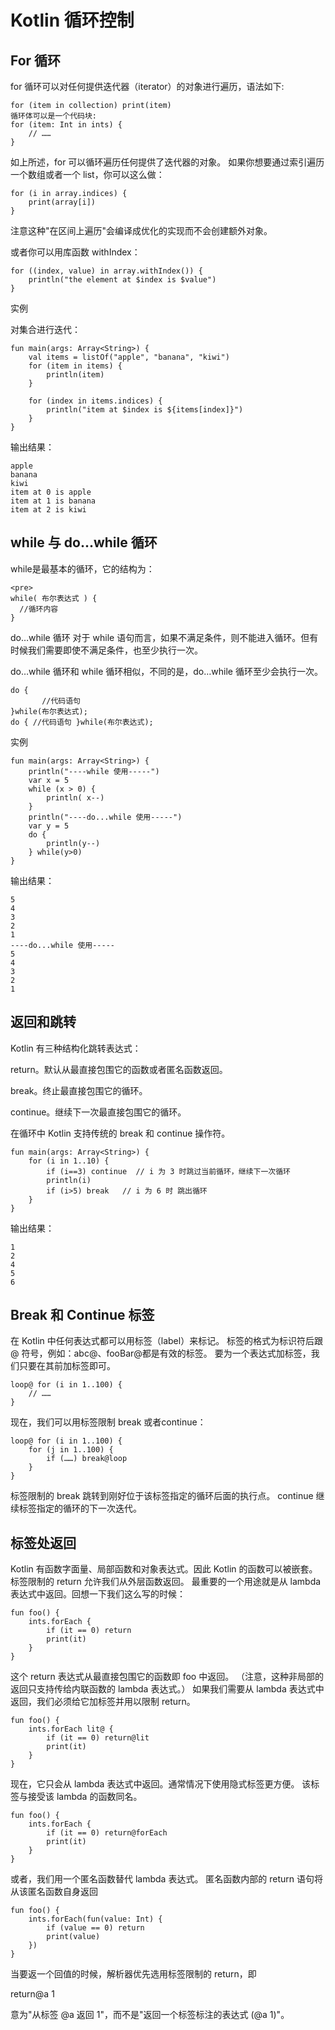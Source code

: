 # Kotlin 循环控制
## For 循环
for 循环可以对任何提供迭代器（iterator）的对象进行遍历，语法如下:

	for (item in collection) print(item)
	循环体可以是一个代码块:
	for (item: Int in ints) {
	    // ……
	}

如上所述，for 可以循环遍历任何提供了迭代器的对象。
如果你想要通过索引遍历一个数组或者一个 list，你可以这么做：

	for (i in array.indices) {
	    print(array[i])
	}

注意这种"在区间上遍历"会编译成优化的实现而不会创建额外对象。

或者你可以用库函数 withIndex：

	for ((index, value) in array.withIndex()) {
	    println("the element at $index is $value")
	}

实例

对集合进行迭代：

	fun main(args: Array<String>) {
	    val items = listOf("apple", "banana", "kiwi")
	    for (item in items) {
	        println(item)
	    }
	
	    for (index in items.indices) {
	        println("item at $index is ${items[index]}")
	    }
	}

输出结果：

	apple
	banana
	kiwi
	item at 0 is apple
	item at 1 is banana
	item at 2 is kiwi

## while 与 do...while 循环

while是最基本的循环，它的结构为：

	<pre>
	while( 布尔表达式 ) {
	  //循环内容
	}

do…while 循环 对于 while 语句而言，如果不满足条件，则不能进入循环。但有时候我们需要即使不满足条件，也至少执行一次。

do…while 循环和 while 循环相似，不同的是，do…while 循环至少会执行一次。

	do {
	       //代码语句
	}while(布尔表达式);
	do { //代码语句 }while(布尔表达式);

实例

	fun main(args: Array<String>) {
	    println("----while 使用-----")
	    var x = 5
	    while (x > 0) {
	        println( x--)
	    }
	    println("----do...while 使用-----")
	    var y = 5
	    do {
	        println(y--)
	    } while(y>0)
	}

输出结果：

	5
	4
	3
	2
	1
	----do...while 使用-----
	5
	4
	3
	2
	1

## 返回和跳转
Kotlin 有三种结构化跳转表达式：

return。默认从最直接包围它的函数或者匿名函数返回。

break。终止最直接包围它的循环。

continue。继续下一次最直接包围它的循环。

在循环中 Kotlin 支持传统的 break 和 continue 操作符。

	fun main(args: Array<String>) {
	    for (i in 1..10) {
	        if (i==3) continue  // i 为 3 时跳过当前循环，继续下一次循环
	        println(i)
	        if (i>5) break   // i 为 6 时 跳出循环
	    }
	}

输出结果：

	1
	2
	4
	5
	6

## Break 和 Continue 标签

在 Kotlin 中任何表达式都可以用标签（label）来标记。 标签的格式为标识符后跟 @ 符号，例如：abc@、fooBar@都是有效的标签。 要为一个表达式加标签，我们只要在其前加标签即可。

	loop@ for (i in 1..100) {
	    // ……
	}

现在，我们可以用标签限制 break 或者continue：

	loop@ for (i in 1..100) {
	    for (j in 1..100) {
	        if (……) break@loop
	    }
	}

标签限制的 break 跳转到刚好位于该标签指定的循环后面的执行点。 continue 继续标签指定的循环的下一次迭代。

## 标签处返回

Kotlin 有函数字面量、局部函数和对象表达式。因此 Kotlin 的函数可以被嵌套。 标签限制的 return 允许我们从外层函数返回。 最重要的一个用途就是从 lambda 表达式中返回。回想一下我们这么写的时候：

	fun foo() {
	    ints.forEach {
	        if (it == 0) return
	        print(it)
	    }
	}
这个 return 表达式从最直接包围它的函数即 foo 中返回。 （注意，这种非局部的返回只支持传给内联函数的 lambda 表达式。） 如果我们需要从 lambda 表达式中返回，我们必须给它加标签并用以限制 return。

	fun foo() {
	    ints.forEach lit@ {
	        if (it == 0) return@lit
	        print(it)
	    }
	}

现在，它只会从 lambda 表达式中返回。通常情况下使用隐式标签更方便。 该标签与接受该 lambda 的函数同名。

	fun foo() {
	    ints.forEach {
	        if (it == 0) return@forEach
	        print(it)
	    }
	}

或者，我们用一个匿名函数替代 lambda 表达式。 匿名函数内部的 return 语句将从该匿名函数自身返回

	fun foo() {
	    ints.forEach(fun(value: Int) {
	        if (value == 0) return
	        print(value)
	    })
	}

当要返一个回值的时候，解析器优先选用标签限制的 return，即

return@a 1

意为"从标签 @a 返回 1"，而不是"返回一个标签标注的表达式 (@a 1)"。